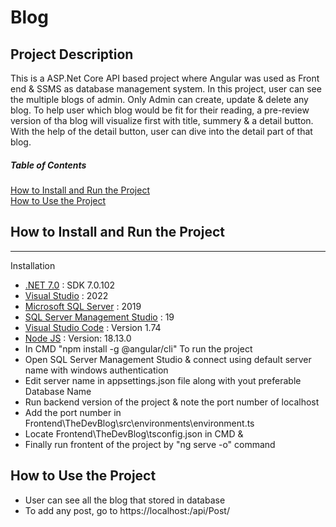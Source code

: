 # Blog

## Project Description
This is a ASP.Net Core API based project where Angular was used as Front end & SSMS as database management system. In this project, user can see the multiple blogs of admin. Only Admin can create, update & delete any blog. To help user which blog would be fit for their reading, a pre-review version of tha blog will visualize first with title, summery & a detail button. With the help of the detail button, user can dive into the detail part of that blog. 


##### Table of Contents  
[How to Install and Run the Project](#How_to_Install_and_Run_the_Project)  
[How to Use the Project](#How_to_Use_the_Project)     
<a name="headers"/>

## How to Install and Run the Project
***
Installation
* [.NET 7.0](https://dotnet.microsoft.com/en-us/download/dotnet/7.0) : SDK 7.0.102
* [Visual Studio](https://visualstudio.microsoft.com/thank-you-downloading-visual-studio/?sku=Community&channel=Release&version=VS2022&source=VSLandingPage&cid=2030&passive=false) : 2022
* [Microsoft SQL Server](https://www.microsoft.com/en-us/sql-server/sql-server-downloads) : 2019
* [SQL Server Management Studio](https://learn.microsoft.com/en-us/sql/ssms/download-sql-server-management-studio-ssms?view=sql-server-ver16) : 19
* [Visual Studio Code](https://code.visualstudio.com/download) : Version 1.74
* [Node JS](https://nodejs.org/en/download/) : Version: 18.13.0
* In CMD "npm install -g @angular/cli"
To run the project  
* Open SQL Server Management Studio & connect using default server name with windows authentication
* Edit server name in appsettings.json file along with yout preferable Database Name 
* Run backend version of the project & note the port number of localhost
* Add the port number in Frontend\TheDevBlog\src\environments\environment.ts
* Locate Frontend\TheDevBlog\tsconfig.json in CMD &
* Finally run frontent of the project by "ng serve -o" command 

## How to Use the Project
* User can see all the blog that stored in database
* To add any post, go to https://localhost:<Enter Web API Posrt Number>/api/Post/
 
